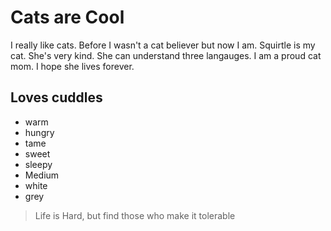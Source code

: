 # Cats are Cool 
I really like cats. Before I wasn't a cat believer but now I am. Squirtle is my cat. She's very kind. She can understand three langauges. I am a proud cat mom. I hope she lives forever. 
## Loves cuddles
* warm
* hungry
* tame
* sweet
* sleepy
* Medium
* white
* grey 

> Life is Hard, but find those who make it tolerable